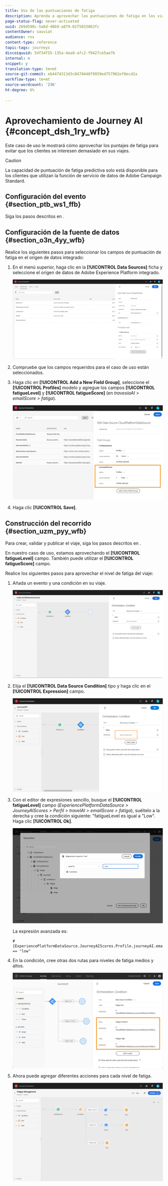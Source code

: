 ```yaml
---
title: Uso de las puntuaciones de fatiga
description: Aprenda a aprovechar las puntuaciones de fatiga en los viajes
page-status-flag: never-activated
uuid: 269d590c-5a6d-40b9-a879-02f5033863fc
contentOwner: sauviat
audience: rns
content-type: reference
topic-tags: journeys
discoiquuid: 5df34f55-135a-4ea8-afc2-f9427ce5ae7b
internal: n
snippet: y
translation-type: tm+mt
source-git-commit: eb4474313d3c0470448f9959ed757902ef0ecd2a
workflow-type: tm+mt
source-wordcount: '236'
ht-degree: 6%

---
```



# Aprovechamiento de Journey AI {#concept_dsh_1ry_wfb}

Este caso de uso le mostrará cómo aprovechar los puntajes de fatiga para evitar que los clientes se interesen demasiado en sus viajes.

>[!CAUTION]
>
>La capacidad de puntuación de fatiga predictiva solo está disponible para los clientes que utilizan la función de servicio de datos de Adobe Campaign Standard.

## Configuración del evento {#section_ptb_ws1_ffb}

Siga los pasos descritos en [](../event/about-events.md).

## Configuración de la fuente de datos {#section_o3n_4yy_wfb}

Realice los siguientes pasos para seleccionar los campos de puntuación de fatiga en el origen de datos integrado:

1. En el menú superior, haga clic en la **[!UICONTROL Data Sources]** ficha y seleccione el origen de datos de Adobe Experience Platform integrado.

   ![](../assets/journey23.png)

1. Compruebe que los campos requeridos para el caso de uso están seleccionados.
1. Haga clic en **[!UICONTROL Add a New Field Group]**, seleccione el **[!UICONTROL Profiles]** modelo y agregue los campos **[!UICONTROL fatigueLevel]** y **[!UICONTROL fatigueScore]** (en _travesíaAI > emailScore > fatiga_).

   ![](../assets/journeyuc3_1.png)

1. Haga clic **[!UICONTROL Save]**.

## Construcción del recorrido {#section_uzm_pyy_wfb}

Para crear, validar y publicar el viaje, siga los pasos descritos en [](../building-journeys/journey.md).

En nuestro caso de uso, estamos aprovechando el **[!UICONTROL fatigueLevel]** campo. También puede utilizar el **[!UICONTROL fatigueScore]** campo.

Realice los siguientes pasos para aprovechar el nivel de fatiga del viaje:

1. Añada un evento y una condición en su viaje.

   ![](../assets/journeyuc2_14.png)

1. Elija el **[!UICONTROL Data Source Condition]** tipo y haga clic en el **[!UICONTROL Expression]** campo.

   ![](../assets/journeyuc3_2.png)

1. Con el editor de expresiones sencillo, busque el **[!UICONTROL fatigueLevel]** campo (_ExperiencePlatformDataSource > JourneyAIScores > Perfil > travelAI > emailScore > fatiga_), suéltelo a la derecha y cree la condición siguiente: &quot;fatigueLevel es igual a &quot;Low&quot;. Haga clic **[!UICONTROL Ok]**.

   ![](../assets/journeyuc3_3.png)

   La expresión avanzada es:

   ```
   #{ExperiencePlatformDataSource.JourneyAIScores.Profile.journeyAI.emailScore.fatigue.fatigueLevel} == "low"
   ```

1. En la condición, cree otras dos rutas para niveles de fatiga medios y altos.

   ![](../assets/journeyuc3_4.png)

1. Ahora puede agregar diferentes acciones para cada nivel de fatiga.

   ![](../assets/journeyuc3_5.png)
